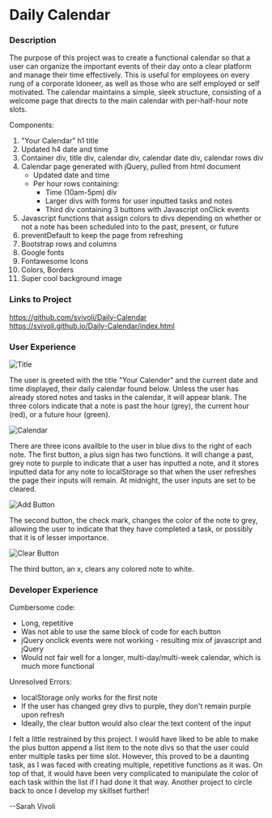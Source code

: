 # Daily Calendar

### Description

The purpose of this project was to create a functional calendar so that a user can organize the important events of their day onto a clear platform and manage their time effectively. This is useful for employees on every rung of a corporate ldoneer, as well as those who are self employed or self motivated. The calendar maintains a simple, sleek structure, consisting of a welcome page that directs to the main calendar with per-half-hour note slots.

Components:
1. "Your Calendar" h1 title
2. Updated h4 date and time 
3. Container div, title div, calendar div, calendar date div, calendar rows div
4. Calendar page generated with jQuery, pulled from html document
    - Updated date and time
    - Per hour rows containing: 
        * Time (10am-5pm) div
        * Larger divs with forms for user inputted tasks and notes
        * Third div containing 3 buttons with Javascript onClick events
5. Javascript functions that assign colors to divs depending on whether or not a note has been scheduled into to the past, present, or future
6. preventDefault to keep the page from refreshing
6. Bootstrap rows and columns
7. Google fonts
8. Fontawesome Icons
9. Colors, Borders
10. Super cool background image

### Links to Project

https://github.com/svivoli/Daily-Calendar  
https://svivoli.github.io/Daily-Calendar/index.html

### User Experience

![Title](https://i.imgur.com/FivZxzR.jpg)

The user is greeted with the title "Your Calender" and the current date and time displayed, their daily calendar found below. Unless the user has already stored notes and tasks in the calendar, it will appear blank. The three colors indicate that a note is past the hour (grey), the current hour (red), or a future hour (green).

![Calendar](https://i.imgur.com/pINuikB.jpg)

There are three icons availble to the user in blue divs to the right of each note. The first button, a plus sign has two functions. It will change a past, grey note to purple to indicate that a user has inputted a note, and it stores inputted data for any note to localStorage so that when the user refreshes the page their inputs will remain. At midnight, the user inputs are set to be cleared. 

![Add Button](https://i.imgur.com/mnZqu5n.png)

The second button, the check mark, changes the color of the note to grey, allowing the user to indicate that they have completed a task, or possibly that it is of lesser importance. 

![Clear Button](https://i.imgur.com/eO2806b.png)

The third button, an x, clears any colored note to white.

### Developer Experience

Cumbersome code:

- Long, repetitive
- Was not able to use the same block of code for each button
- jQuery onclick events were not working - resulting mix of javascript and jQuery
- Would not fair well for a longer, multi-day/multi-week calendar, which is much more functional

Unresolved Errors:

- localStorage only works for the first note
- If the user has changed grey divs to purple, they don't remain purple upon refresh
- Ideally, the clear button would also clear the text content of the input


I felt a little restrained by this project. I would have liked to be able to make the plus button append a list item to the note divs so that the user could enter multiple tasks per time slot. However, this proved to be a daunting task, as I was faced with creating multiple, repetitive functions as it was.  On top of that, it would have been very complicated to manipulate the color of each task within the list if I had done it that way. Another project to circle back to once I develop my skillset further!

--Sarah Vivoli



